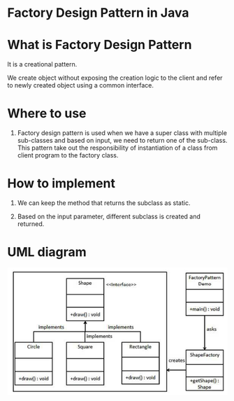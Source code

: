 Factory Design Pattern in Java
=====

# What is Factory Design Pattern

It is a creational pattern.

We create object without exposing the creation logic to the client and refer to newly created object using a common interface.

# Where to use

1) Factory design pattern is used when we have a super class with multiple sub-classes and based on input, we need to return one of the sub-class. This pattern take out the responsibility of instantiation of a class from client program to the factory class.

# How to implement

1) We can keep the method that returns the subclass as static.

2) Based on the input parameter, different subclass is created and returned. 

# UML diagram

![Alt text](/factory_design_pattern.png?raw=true "Optional Title")